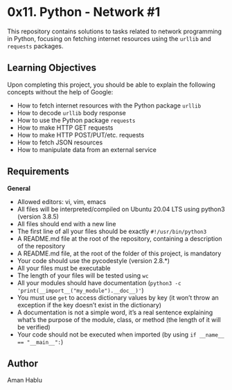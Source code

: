 # 0x11. Python - Network #1

This repository contains solutions to tasks related to network programming in Python, focusing on fetching internet resources using the `urllib` and `requests` packages.

## Learning Objectives

Upon completing this project, you should be able to explain the following concepts without the help of Google:

- How to fetch internet resources with the Python package `urllib`
- How to decode `urllib` body response
- How to use the Python package `requests`
- How to make HTTP GET requests
- How to make HTTP POST/PUT/etc. requests
- How to fetch JSON resources
- How to manipulate data from an external service

## Requirements

**General**

- Allowed editors: vi, vim, emacs
- All files will be interpreted/compiled on Ubuntu 20.04 LTS using python3 (version 3.8.5)
- All files should end with a new line
- The first line of all your files should be exactly `#!/usr/bin/python3`
- A README.md file at the root of the repository, containing a description of the repository
- A README.md file, at the root of the folder of this project, is mandatory
- Your code should use the pycodestyle (version 2.8.*)
- All your files must be executable
- The length of your files will be tested using `wc`
- All your modules should have documentation (`python3 -c 'print(__import__("my_module").__doc__)'`)
- You must use `get` to access dictionary values by key (it won’t throw an exception if the key doesn’t exist in the dictionary)
- A documentation is not a simple word, it’s a real sentence explaining what’s the purpose of the module, class, or method (the length of it will be verified)
- Your code should not be executed when imported (by using `if __name__ == "__main__":`)

## Author
Aman Hablu
